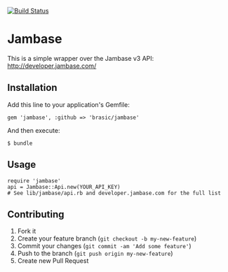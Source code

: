 [![Build Status](https://travis-ci.org/brasic/jambase.png)](https://travis-ci.org/brasic/jambase)
# Jambase

This is a simple wrapper over the Jambase v3 API: http://developer.jambase.com/

## Installation

Add this line to your application's Gemfile:

    gem 'jambase', :github => 'brasic/jambase'

And then execute:

    $ bundle

## Usage

    require 'jambase'
    api = Jambase::Api.new(YOUR_API_KEY)
    # See lib/jambase/api.rb and developer.jambase.com for the full list


## Contributing

1. Fork it
2. Create your feature branch (`git checkout -b my-new-feature`)
3. Commit your changes (`git commit -am 'Add some feature'`)
4. Push to the branch (`git push origin my-new-feature`)
5. Create new Pull Request
